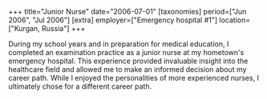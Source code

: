 +++
title="Junior Nurse"
date="2006-07-01"
[taxonomies]
period=["Jun 2006", "Jul 2006"]
[extra]
employer=["Emergency hospital #1"]
location=["Kurgan, Russia"]
+++

During my school years and in preparation for medical education, I completed an examination practice as a junior nurse at my hometown's emergency hospital. This experience provided invaluable insight into the healthcare field and allowed me to make an informed decision about my career path.
While I enjoyed the personalities of more experienced nurses, I ultimately chose for a different career path.